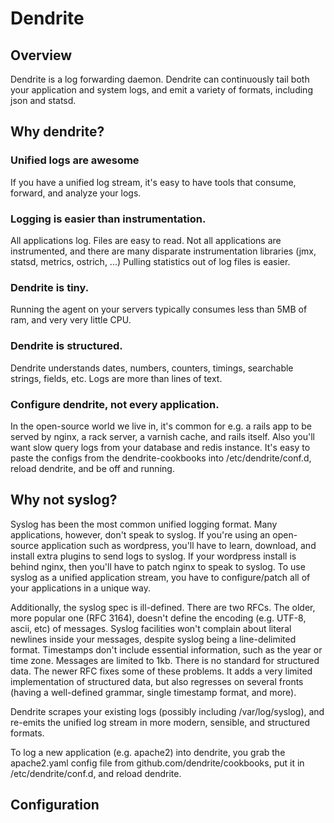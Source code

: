 # Dendrite

## Overview

Dendrite is a log forwarding daemon.  Dendrite can continuously tail both your application and system logs, and emit a variety of formats, including json and statsd.  

## Why dendrite?

### Unified logs are awesome

If you have a unified log stream, it's easy to have tools that consume, forward, and analyze your logs.

### Logging is easier than instrumentation.

All applications log.  Files are easy to read.  Not all applications are instrumented, and there are many disparate instrumentation libraries (jmx, statsd, metrics, ostrich, ...)  Pulling statistics out of log files is easier.

### Dendrite is tiny.

Running the agent on your servers typically consumes less than 5MB of ram, and very very little CPU.

### Dendrite is structured.

Dendrite understands dates, numbers, counters, timings, searchable strings, fields, etc.  Logs are more than lines of text.

### Configure dendrite, not every application.

In the open-source world we live in, it's common for e.g. a rails app to be served by nginx, a rack server, a varnish cache, and rails itself.  Also you'll want slow query logs from your database and redis instance.  It's easy to paste the configs from the dendrite-cookbooks into /etc/dendrite/conf.d, reload dendrite, and be off and running.

## Why not syslog?

Syslog has been the most common unified logging format.  Many applications, however, don't speak to syslog.  If you're using an open-source application such as wordpress, you'll have to learn, download, and install extra plugins to send logs to syslog.  If your wordpress install is behind nginx, then you'll have to patch nginx to speak to syslog.  To use syslog as a unified application stream, you have to configure/patch all of your applications in a unique way.

Additionally, the syslog spec is ill-defined.  There are two RFCs.  The older, more popular one (RFC 3164), doesn't define the encoding (e.g. UTF-8, ascii, etc) of messages.  Syslog facilities won't complain about literal newlines inside your messages, despite syslog being a line-delimited format. Timestamps don't include essential information, such as the year or time zone.  Messages are limited to 1kb.  There is no standard for structured data.  The newer RFC fixes some of these problems.  It adds a very limited implementation of structured data, but also regresses on several fronts (having a well-defined grammar, single timestamp format, and more).

Dendrite scrapes your existing logs (possibly including /var/log/syslog), and re-emits the unified log stream in more modern, sensible, and structured formats.

To log a new application (e.g. apache2) into dendrite, you grab the apache2.yaml config file from github.com/dendrite/cookbooks, put it in /etc/dendrite/conf.d, and reload dendrite.


## Configuration

